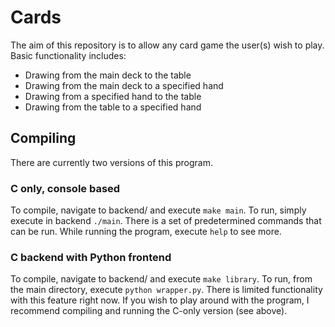 # Cards
The aim of this repository is to allow any card game the user(s) wish to play. Basic functionality includes:

- Drawing from the main deck to the table
- Drawing from the main deck to a specified hand
- Drawing from a specified hand to the table
- Drawing from the table to a specified hand

## Compiling
There are currently two versions of this program.

### C only, console based
To compile, navigate to backend/ and execute ```make main```.
To run, simply execute in backend ```./main```.
There is a set of predetermined commands that can be run. While running the program, execute ```help``` to see more.


### C backend with Python frontend
To compile, navigate to backend/ and execute ```make library```.
To run, from the main directory, execute ```python wrapper.py```.
There is limited functionality with this feature right now. If you wish to play around with the program, I recommend compiling and running the C-only version (see above).
